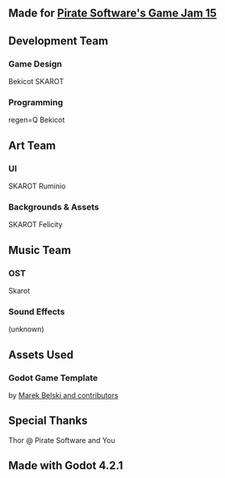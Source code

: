 ## Made for [Pirate Software's Game Jam 15](https://itch.io/jam/pirate)

## Development Team

### Game Design

Bekicot
SKAROT

### Programming

regen=Q
Bekicot

## Art Team

### UI

SKAROT
Ruminio

### Backgrounds & Assets

SKAROT
Felicity

## Music Team

### OST

Skarot

### Sound Effects

(unknown)

## Assets Used

### Godot Game Template

by [Marek Belski and contributors](https://github.com/Maaack/Godot-Game-Template/graphs/contributors)  

## Special Thanks

Thor @ Pirate Software
and You

## Made with Godot 4.2.1
